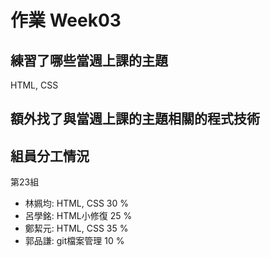 # 作業 Week03
## 練習了哪些當週上課的主題
HTML, CSS
## 額外找了與當週上課的主題相關的程式技術
## 組員分工情況
第23組
- 林姵均: HTML, CSS   30 %
- 呂學銘: HTML小修復  25 %
- 鄭絜元: HTML, CSS   35 %
- 郭品謙: git檔案管理 10 % 
